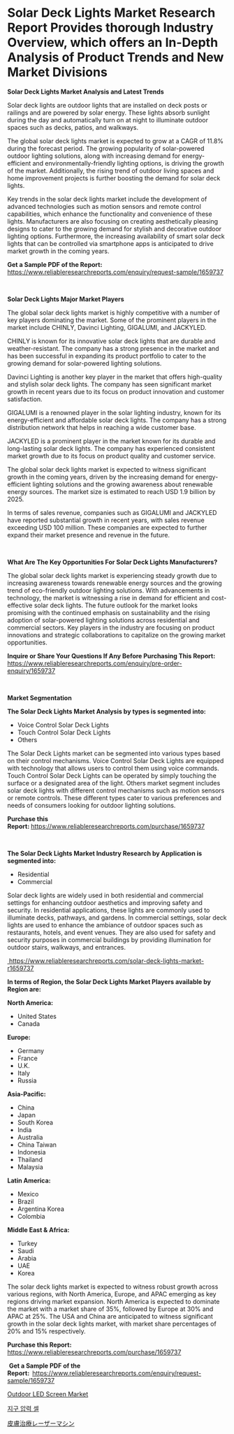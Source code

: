 <p><h1>Solar Deck Lights Market Research Report Provides thorough Industry Overview, which offers an In-Depth Analysis of Product Trends and New Market Divisions</h1></p><p><strong>Solar Deck Lights Market Analysis and Latest Trends</strong></p>
<p><p>Solar deck lights are outdoor lights that are installed on deck posts or railings and are powered by solar energy. These lights absorb sunlight during the day and automatically turn on at night to illuminate outdoor spaces such as decks, patios, and walkways.</p><p>The global solar deck lights market is expected to grow at a CAGR of 11.8% during the forecast period. The growing popularity of solar-powered outdoor lighting solutions, along with increasing demand for energy-efficient and environmentally-friendly lighting options, is driving the growth of the market. Additionally, the rising trend of outdoor living spaces and home improvement projects is further boosting the demand for solar deck lights.</p><p>Key trends in the solar deck lights market include the development of advanced technologies such as motion sensors and remote control capabilities, which enhance the functionality and convenience of these lights. Manufacturers are also focusing on creating aesthetically pleasing designs to cater to the growing demand for stylish and decorative outdoor lighting options. Furthermore, the increasing availability of smart solar deck lights that can be controlled via smartphone apps is anticipated to drive market growth in the coming years.</p></p>
<p><strong>Get a Sample PDF of the Report:&nbsp;</strong> <a href="https://www.reliableresearchreports.com/enquiry/request-sample/1659737">https://www.reliableresearchreports.com/enquiry/request-sample/1659737</a></p>
<p>&nbsp;</p>
<p><strong>Solar Deck Lights Major Market Players</strong></p>
<p><p>The global solar deck lights market is highly competitive with a number of key players dominating the market. Some of the prominent players in the market include CHINLY, Davinci Lighting, GIGALUMI, and JACKYLED.</p><p>CHINLY is known for its innovative solar deck lights that are durable and weather-resistant. The company has a strong presence in the market and has been successful in expanding its product portfolio to cater to the growing demand for solar-powered lighting solutions.</p><p>Davinci Lighting is another key player in the market that offers high-quality and stylish solar deck lights. The company has seen significant market growth in recent years due to its focus on product innovation and customer satisfaction.</p><p>GIGALUMI is a renowned player in the solar lighting industry, known for its energy-efficient and affordable solar deck lights. The company has a strong distribution network that helps in reaching a wide customer base.</p><p>JACKYLED is a prominent player in the market known for its durable and long-lasting solar deck lights. The company has experienced consistent market growth due to its focus on product quality and customer service.</p><p>The global solar deck lights market is expected to witness significant growth in the coming years, driven by the increasing demand for energy-efficient lighting solutions and the growing awareness about renewable energy sources. The market size is estimated to reach USD 1.9 billion by 2025.</p><p>In terms of sales revenue, companies such as GIGALUMI and JACKYLED have reported substantial growth in recent years, with sales revenue exceeding USD 100 million. These companies are expected to further expand their market presence and revenue in the future.</p></p>
<p>&nbsp;</p>
<p><strong>What Are The Key Opportunities For Solar Deck Lights Manufacturers?</strong></p>
<p><p>The global solar deck lights market is experiencing steady growth due to increasing awareness towards renewable energy sources and the growing trend of eco-friendly outdoor lighting solutions. With advancements in technology, the market is witnessing a rise in demand for efficient and cost-effective solar deck lights. The future outlook for the market looks promising with the continued emphasis on sustainability and the rising adoption of solar-powered lighting solutions across residential and commercial sectors. Key players in the industry are focusing on product innovations and strategic collaborations to capitalize on the growing market opportunities.</p></p>
<p><strong>Inquire or Share Your Questions If Any Before Purchasing This Report:</strong> <a href="https://www.reliableresearchreports.com/enquiry/pre-order-enquiry/1659737">https://www.reliableresearchreports.com/enquiry/pre-order-enquiry/1659737</a></p>
<p>&nbsp;</p>
<p><strong>Market Segmentation</strong></p>
<p><strong>The Solar Deck Lights Market Analysis by types is segmented into:</strong></p>
<p><ul><li>Voice Control Solar Deck Lights</li><li>Touch Control Solar Deck Lights</li><li>Others</li></ul></p>
<p><p>The Solar Deck Lights market can be segmented into various types based on their control mechanisms. Voice Control Solar Deck Lights are equipped with technology that allows users to control them using voice commands. Touch Control Solar Deck Lights can be operated by simply touching the surface or a designated area of the light. Others market segment includes solar deck lights with different control mechanisms such as motion sensors or remote controls. These different types cater to various preferences and needs of consumers looking for outdoor lighting solutions.</p></p>
<p><strong>Purchase this Report:&nbsp;</strong><a href="https://www.reliableresearchreports.com/purchase/1659737">https://www.reliableresearchreports.com/purchase/1659737</a></p>
<p>&nbsp;</p>
<p><strong>The Solar Deck Lights Market Industry Research by Application is segmented into:</strong></p>
<p><ul><li>Residential</li><li>Commercial</li></ul></p>
<p><p>Solar deck lights are widely used in both residential and commercial settings for enhancing outdoor aesthetics and improving safety and security. In residential applications, these lights are commonly used to illuminate decks, pathways, and gardens. In commercial settings, solar deck lights are used to enhance the ambiance of outdoor spaces such as restaurants, hotels, and event venues. They are also used for safety and security purposes in commercial buildings by providing illumination for outdoor stairs, walkways, and entrances.</p></p>
<p><a href="https://www.reliableresearchreports.com/solar-deck-lights-market-r1659737">&nbsp;https://www.reliableresearchreports.com/solar-deck-lights-market-r1659737</a></p>
<p><strong>In terms of Region, the Solar Deck Lights Market Players available by Region are:</strong></p>
<p>
    <p> <strong> North America: </strong>
        <ul>
            <li>United States</li>
            <li>Canada</li>
        </ul>
        </p> 
    <p> <strong> Europe: </strong>
        <ul>
            <li>Germany</li>
            <li>France</li>
            <li>U.K.</li>
            <li>Italy</li>
            <li>Russia</li>
        </ul>
        </p> 
    <p> <strong> Asia-Pacific: </strong>
        <ul>
            <li>China</li>
            <li>Japan</li>
            <li>South Korea</li>
            <li>India</li>
            <li>Australia</li>
            <li>China Taiwan</li>
            <li>Indonesia</li>
            <li>Thailand</li>
            <li>Malaysia</li>
        </ul>
        </p> 
    <p> <strong> Latin America: </strong>
        <ul>
            <li>Mexico</li>
            <li>Brazil</li>
            <li>Argentina Korea</li>
            <li>Colombia</li>
        </ul>
        </p> 
    <p> <strong> Middle East & Africa: </strong>
        <ul>
            <li>Turkey</li>
            <li>Saudi</li>
            <li>Arabia</li>
            <li>UAE</li>
            <li>Korea</li>
        </ul>
    </p>
    </p>
<p><p>The solar deck lights market is expected to witness robust growth across various regions, with North America, Europe, and APAC emerging as key regions driving market expansion. North America is expected to dominate the market with a market share of 35%, followed by Europe at 30% and APAC at 25%. The USA and China are anticipated to witness significant growth in the solar deck lights market, with market share percentages of 20% and 15% respectively.</p></p>
<p><strong>Purchase this Report: </strong><a href="https://www.reliableresearchreports.com/purchase/1659737">https://www.reliableresearchreports.com/purchase/1659737</a></p>
<p>&nbsp;<strong>Get a Sample PDF of the Report:&nbsp;&nbsp;</strong><a href="https://www.reliableresearchreports.com/enquiry/request-sample/1659737">https://www.reliableresearchreports.com/enquiry/request-sample/1659737</a></p>
<p><strong></strong></p>
<p><p><a href="https://github.com/RichRobinson5/Market-Research-Report-List-4/blob/main/outdoor-led-screen-market.md">Outdoor LED Screen Market</a></p><p><a href="https://github.com/sougarounis/Market-Research-Report-List-3/blob/main/838492825660.md">지구 압력 셀</a></p><p><a href="https://github.com/oqoeusbvpadwjs08/Market-Research-Report-List-1/blob/main/343000528315.md">皮膚治療レーザーマシン</a></p></p>